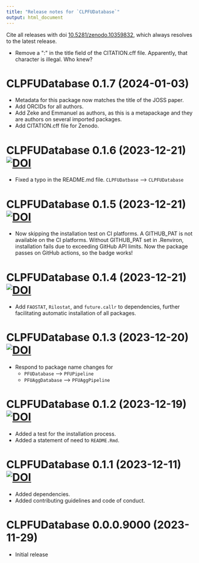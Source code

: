 ```yaml
---
title: "Release notes for `CLPFUDatabase`"
output: html_document
---
```


Cite all releases with doi [10.5281/zenodo.10359832](https://doi.org/10.5281/zenodo.10359832), 
which always resolves to the latest release.


* Remove a ":" in the title field of the CITATION.cff file.
  Apparently, that character is illegal.
  Who knew?


# CLPFUDatabase 0.1.7 (2024-01-03)

* Metadata for this package now matches the title of the JOSS paper.
* Add ORCIDs for all authors.
* Add Zeke and Emmanuel as authors, as this is a metapackage
  and they are authors on several imported packages.
* Add CITATION.cff file for Zenodo.


# CLPFUDatabase 0.1.6 (2023-12-21) [![DOI](https://zenodo.org/badge/DOI/10.5281/zenodo.10419552.svg)](https://doi.org/10.5281/zenodo.10419552)

* Fixed a typo in the README.md file.
  `CLPFUDatbase` --> `CLPFUDatabase`


# CLPFUDatabase 0.1.5 (2023-12-21) [![DOI](https://zenodo.org/badge/DOI/10.5281/zenodo.10419057.svg)](https://doi.org/10.5281/zenodo.10419057)

* Now skipping the installation test on CI platforms.
  A GITHUB_PAT is not available on the CI platforms.
  Without GITHUB_PAT set in .Renviron,
  installation fails due to exceeding GitHub API limits.
  Now the package passes on GitHub actions, 
  so the badge works!


# CLPFUDatabase 0.1.4 (2023-12-21) [![DOI](https://zenodo.org/badge/DOI/10.5281/zenodo.10418947.svg)](https://doi.org/10.5281/zenodo.10418947)

* Add `FAOSTAT`, `Rilostat`, and `future.callr` to dependencies,
  further facilitating automatic installation of all packages.


# CLPFUDatabase 0.1.3 (2023-12-20) [![DOI](https://zenodo.org/badge/DOI/10.5281/zenodo.10416583.svg)](https://doi.org/10.5281/zenodo.10416583)

* Respond to package name changes for
    - `PFUDatabase` --> `PFUPipeline`
    - `PFUAggDatabase` --> `PFUAggPipeline`


# CLPFUDatabase 0.1.2 (2023-12-19) [![DOI](https://zenodo.org/badge/DOI/10.5281/zenodo.10407859.svg)](https://doi.org/10.5281/zenodo.10407859)

* Added a test for the installation process.
* Added a statement of need to `README.Rmd`.


# CLPFUDatabase 0.1.1 (2023-12-11) [![DOI](https://zenodo.org/badge/DOI/10.5281/zenodo.10359833.svg)](https://doi.org/10.5281/zenodo.10359833)

* Added dependencies.
* Added contributing guidelines and code of conduct.


# CLPFUDatabase 0.0.0.9000 (2023-11-29)

* Initial release
